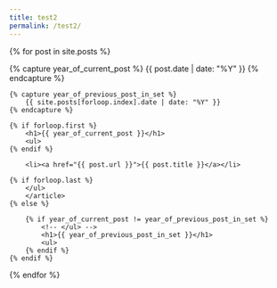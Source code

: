 ```yaml
---
title: test2
permalink: /test2/
---
```


{% for post in site.posts %}
<article>
    {% capture year_of_current_post %}
        {{ post.date | date: "%Y" }}
    {% endcapture %}

    {% capture year_of_previous_post_in_set %}
        {{ site.posts[forloop.index].date | date: "%Y" }}
    {% endcapture %}

    {% if forloop.first %}
        <h1>{{ year_of_current_post }}</h1>
        <ul>
    {% endif %}
        
        <li><a href="{{ post.url }}">{{ post.title }}</a></li>

    {% if forloop.last %}
        </ul>
        </article>
    {% else %}
    
        {% if year_of_current_post != year_of_previous_post_in_set %}
            <!-- </ul> -->
            <h1>{{ year_of_previous_post_in_set }}</h1>
            <ul>
        {% endif %}
    {% endif %}

{% endfor %}